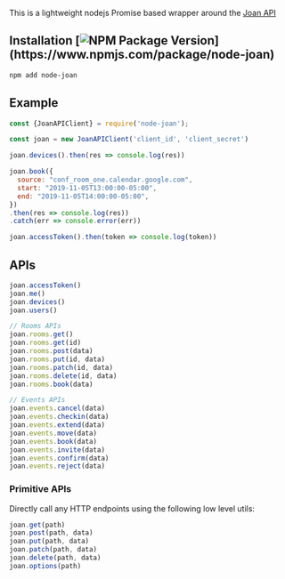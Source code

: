 This is a lightweight nodejs Promise based wrapper around the [Joan API](https://portal.getjoan.com/api/docs/)

## Installation [![NPM Package Version](https://img.shields.io/npm/v/node-joan.svg?)](https://www.npmjs.com/package/node-joan)
```sh
npm add node-joan
```

## Example
```js
const {JoanAPIClient} = require('node-joan');

const joan = new JoanAPIClient('client_id', 'client_secret')

joan.devices().then(res => console.log(res))

joan.book({
  source: "conf_room_one.calendar.google.com",
  start: "2019-11-05T13:00:00-05:00",
  end: "2019-11-05T14:00:00-05:00",
})
.then(res => console.log(res))
.catch(err => console.error(err))

joan.accessToken().then(token => console.log(token))
```

## APIs
```js
joan.accessToken()
joan.me()
joan.devices()
joan.users()

// Rooms APIs
joan.rooms.get()
joan.rooms.get(id)
joan.rooms.post(data)
joan.rooms.put(id, data)
joan.rooms.patch(id, data)
joan.rooms.delete(id, data)
joan.rooms.book(data)

// Events APIs
joan.events.cancel(data)
joan.events.checkin(data)
joan.events.extend(data)
joan.events.move(data)
joan.events.book(data)
joan.events.invite(data)
joan.events.confirm(data)
joan.events.reject(data)
```

### Primitive APIs
Directly call any HTTP endpoints using the following low level utils:
```js
joan.get(path)
joan.post(path, data)
joan.put(path, data)
joan.patch(path, data)
joan.delete(path, data)
joan.options(path)
```
